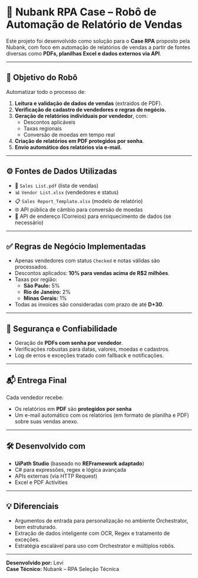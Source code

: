 # 🤖 Nubank RPA Case – Robô de Automação de Relatório de Vendas

Este projeto foi desenvolvido como solução para o **Case RPA** proposto pela Nubank, com foco em automação de relatórios de vendas a partir de fontes diversas como **PDFs, planilhas Excel e dados externos via API**.

---

## 🧠 Objetivo do Robô

Automatizar todo o processo de:

1. **Leitura e validação de dados de vendas** (extraídos de PDF).
2. **Verificação de cadastro de vendedores e regras de negócio.**
3. **Geração de relatórios individuais por vendedor**, com:
   - Descontos aplicáveis
   - Taxas regionais
   - Conversão de moedas em tempo real
4. **Criação de relatórios em PDF protegidos por senha**.
5. **Envio automático dos relatórios via e-mail.**

---

## ⚙️ Fontes de Dados Utilizadas

- 📄 `Sales List.pdf` (lista de vendas)
- 📊 `Vendor List.xlsx` (vendedores e status)
- 📋 `Sales Report_Template.xlsx` (modelo de relatório)
- 🌐 API pública de câmbio para conversão de moedas
- 📮 API de endereço (Correios) para enriquecimento de dados (se necessário)

---

## ✅ Regras de Negócio Implementadas

- Apenas vendedores com status `Checked` e notas válidas são processados.
- Descontos aplicados: **10% para vendas acima de R$2 milhões**.
- Taxas por região:
  - **São Paulo:** 5%
  - **Rio de Janeiro:** 2%
  - **Minas Gerais:** 1%
- Todas as invoices são consideradas com prazo de até **D+30**.

---

## 🔐 Segurança e Confiabilidade

- Geração de **PDFs com senha por vendedor**.
- Verificações robustas para datas, valores, moedas e cadastros.
- Log de erros e exceções tratado com fallback e notificações.

---

## 📬 Entrega Final

Cada vendedor recebe:
- Os relatórios em **PDF** são **protegidos por senha**
- Um e-mail automático com os relatórios (em formato de planilha e PDF) sobre suas vendas anexo.

---

## 🛠️ Desenvolvido com

- **UiPath Studio** (baseado no **REFramework adaptado**)
- C# para expressões, regex e lógica avançada
- APIs externas (via HTTP Request)
- Excel e PDF Activities

---

## 💡 Diferenciais

- Argumentos de entrada para personalização no ambiente Orchestrator, bem estruturado.
- Extração de dados inteligente com OCR, Regex e tratamento de exceções.
- Estratégia escalável para uso com Orchestrator e múltiplos robôs.

---

**Desenvolvido por:** Levi  
**Case Técnico:** Nubank – RPA Seleção Técnica